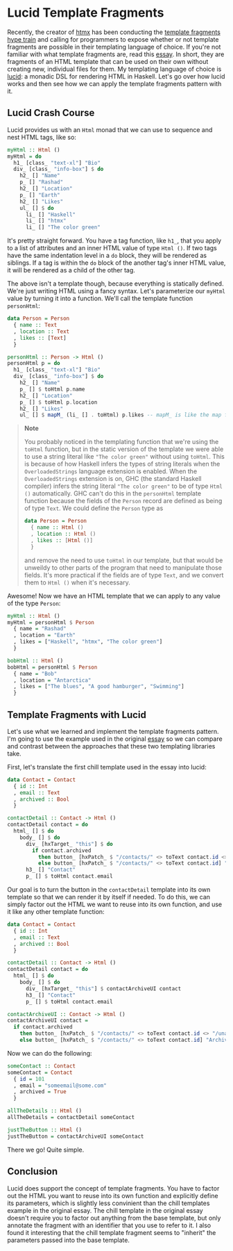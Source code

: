 # Lucid Template Fragments

Recently, the creator of [htmx](https://htmx.org/) has been conducting the [template fragments hype train](https://twitter.com/htmx_org/status/1565005004234186753?s=20&t=3NrFYdZUx0aPv_oxkSvq5Q) and
calling for programmers to expose whether or not template fragments
are possible in their templating language of choice.
If you're not familiar with what template fragments are, read this [essay](https://htmx.org/essays/template-fragments/).
In short, they are fragments of an HTML template that can be used on their own without creating new, individual files for them. 
My templating language of choice is [lucid](https://hackage.haskell.org/package/lucid): a monadic DSL for rendering HTML in Haskell.
Let's go over how lucid works and then see how we can apply the template fragments pattern with it.

## Lucid Crash Course

Lucid provides us with an `Html` monad that we can use to sequence and nest HTML tags, like so:

```haskell
myHtml :: Html ()
myHtml = do
  h1_ [class_ "text-xl"] "Bio"
  div_ [class_ "info-box"] $ do
    h2_ [] "Name"
    p_ [] "Rashad"
    h2_ [] "Location"
    p_ [] "Earth"
    h2_ [] "Likes"
    ul_ [] $ do
      li_ [] "Haskell"
      li_ [] "htmx"
      li_ [] "The color green"
```

It's pretty straight forward.
You have a tag function, like `h1_`, that you apply to a list of attributes and an inner HTML value of type `Html ()`.
If two tags have the same indentation level in a `do` block, they will be rendered as siblings.
If a tag is within the `do` block of the another tag's inner HTML value, it will be rendered as a child of the other tag.

The above isn't a template though, because everything is statically defined. We're just writing HTML using a fancy syntax.
Let's parameterize our `myHtml` value by turning it into a function. We'll call the template function `personHtml`:

```haskell
data Person = Person
  { name :: Text
  , location :: Text
  , likes :: [Text]
  }

personHtml :: Person -> Html ()
personHtml p = do
  h1_ [class_ "text-xl"] "Bio"
  div_ [class_ "info-box"] $ do
    h2_ [] "Name"
    p_ [] $ toHtml p.name
    h2_ [] "Location"
    p_ [] $ toHtml p.location
    h2_ [] "Likes"
    ul_ [] $ mapM_ (li_ [] . toHtml) p.likes -- mapM_ is like the map function, but it works in a monadic context
```

> **Note**
> 
> You probably noticed in the templating function that we're using the `toHtml` function, but in the static version of the template we were able to use a
> string literal like `"The color green"` without using `toHtml`. This is because of how Haskell infers the types of string literals when
> the `OverloadedStrings` language extension is enabled. When the `OverloadedStrings` extension is on, GHC (the standard Haskell compiler) infers
> the string literal `"The color green"` to be of type `Html ()` automatically. GHC can't do this in the `personHtml` template function because the fields of
> the `Person` record are defined as being of type `Text`. We could define the `Person` type as
> 
> ```haskell
> data Person = Person
>   { name :: Html ()
>   , location :: Html ()
>   , likes :: [Html ()]
>   }
> ```
> 
> and remove the need to use `toHtml` in our template, but that would be unweildy to other parts of the program that need to manipulate those fields.
> It's more practical if the fields are of type `Text`, and we convert them to `Html ()` when it's necessary.

Awesome! Now we have an HTML template that we can apply to any value of the type `Person`:

```haskell
myHtml :: Html ()
myHtml = personHtml $ Person
  { name = "Rashad"
  , location = "Earth"
  , likes = ["Haskell", "htmx", "The color green"]
  }

bobHtml :: Html ()
bobHtml = personHtml $ Person
  { name = "Bob"
  , location = "Antarctica"
  , likes = ["The blues", "A good hamburger", "Swimming"]
  }
```

## Template Fragments with Lucid

Let's use what we learned and implement the template fragments pattern. I'm going to use the example used in the original [essay](https://htmx.org/essays/template-fragments/) so we can compare and contrast between the approaches that these two templating libraries take.

First, let's translate the first chill template used in the essay into lucid:

```haskell
data Contact = Contact
  { id :: Int
  , email :: Text
  , archived :: Bool
  }

contactDetail :: Contact -> Html ()
contactDetail contact = do
  html_ [] $ do
    body_ [] $ do
      div_ [hxTarget_ "this"] $ do
        if contact.archived
          then button_ [hxPatch_ $ "/contacts/" <> toText contact.id <> "/unarchive"] "Unarchive"
          else button_ [hxPatch_ $ "/contacts/" <> toText contact.id] "Archive"
      h3_ [] "Contact"
      p_ [] $ toHtml contact.email
```

Our goal is to turn the button in the `contactDetail` template into its own template so that we can render it by itself if needed.
To do this, we can simply factor out the HTML we want to reuse into its own function, and use it like any other template function:

```haskell
data Contact = Contact
  { id :: Int
  , email :: Text
  , archived :: Bool
  }

contactDetail :: Contact -> Html ()
contactDetail contact = do
  html_ [] $ do
    body_ [] $ do
      div_ [hxTarget_ "this"] $ contactArchiveUI contact
      h3_ [] "Contact"
      p_ [] $ toHtml contact.email

contactArchiveUI :: Contact -> Html ()
contactArchiveUI contact = 
  if contact.archived
    then button_ [hxPatch_ $ "/contacts/" <> toText contact.id <> "/unarchive"] "Unarchive"
    else button_ [hxPatch_ $ "/contacts/" <> toText contact.id] "Archive"
```

Now we can do the following:

```haskell
someContact :: Contact
someContact = Contact
  { id = 101
  , email = "someemail@some.com"
  , archived = True
  }

allTheDetails :: Html ()
allTheDetails = contactDetail someContact

justTheButton :: Html ()
justTheButton = contactArchiveUI someContact
```

There we go! Quite simple.

## Conclusion

Lucid does support the concept of template fragments. You have to factor out the HTML you want to reuse into its own function and explicitly define its parameters, which is slightly less convinient than the chill templates example in the original essay. The chill template in the original essay doesn't require you to factor out anything from the base template, but only annotate the fragment with an identifier that you use to refer to it. I also found it interesting that the chill template fragment seems to "inherit" the parameters passed into the base template.

